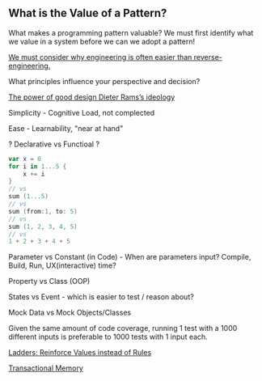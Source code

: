 ## What is the Value of a Pattern?

What makes a programming pattern valuable? We must first identify what we value in a system before we can we adopt a pattern!

<u>We must consider why engineering is often easier than reverse-engineering.</u>

What principles influence your perspective and decision?

[The power of good design Dieter Rams’s ideology](https://www.vitsoe.com/us/about/good-design)



Simplicity - Cognitive Load, not complected

Ease - Learnability, "near at hand"

? Declarative vs Functioal ?

``` swift
var x = 0
for i in 1...5 {
    x += i
}
// vs
sum (1...5)
// vs
sum (from:1, to: 5)
// vs
sum (1, 2, 3, 4, 5)
// vs
1 + 2 + 3 + 4 + 5
```





Parameter vs Constant (in Code) - When are parameters input? Compile, Build, Run, UX(interactive) time?

Property vs Class (OOP)

States vs Event - which is easier to test / reason about?

Mock Data vs Mock Objects/Classes

Given the same amount of code coverage, running 1 test with a 1000 different inputs is preferable to 1000 tests with 1 input each.

[Ladders: Reinforce Values instead of Rules](https://www.theladders.com/career-advice/why-you-should-you-reinforce-values-instead-of-rules)

[Transactional Memory](https://en.wikipedia.org/wiki/Transactional_memory)

#### 

